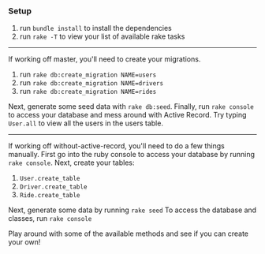 ### Setup

1. run `bundle install` to install the dependencies
2. run `rake -T` to view your list of available rake tasks

---

If working off master, you'll need to create your migrations.
1. run `rake db:create_migration NAME=users`
2. run `rake db:create_migration NAME=drivers`
3. run `rake db:create_migration NAME=rides`

Next, generate some seed data with `rake db:seed`. Finally, run `rake console` to access your database and mess around with Active Record. Try typing `User.all` to view all the users in the users table. 

---

If working off without-active-record, you'll need to do a few things manually. First go into the ruby console to access your database by running `rake console`. Next, create your tables:
1. `User.create_table`
2. `Driver.create_table`
3. `Ride.create_table`

Next, generate some data by running `rake seed`
To access the database and classes, run `rake console`

Play around with some of the available methods and see if you can create your own!
